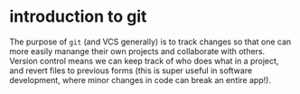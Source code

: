 # introduction to git

The purpose of `git` (and VCS generally) is to track changes so that
one can more easily manange their own projects and collaborate with
others. Version control means we can keep track of who does what in a
project, and revert files to previous forms (this is super useful in
software development, where minor changes in code can break an entire
app!).
